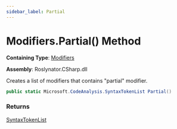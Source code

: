 ```yaml
---
sidebar_label: Partial
---
```


# Modifiers\.Partial\(\) Method

**Containing Type**: [Modifiers](../index.md)

**Assembly**: Roslynator\.CSharp\.dll

  
Creates a list of modifiers that contains "partial" modifier\.

```csharp
public static Microsoft.CodeAnalysis.SyntaxTokenList Partial()
```

### Returns

[SyntaxTokenList](https://docs.microsoft.com/en-us/dotnet/api/microsoft.codeanalysis.syntaxtokenlist)

